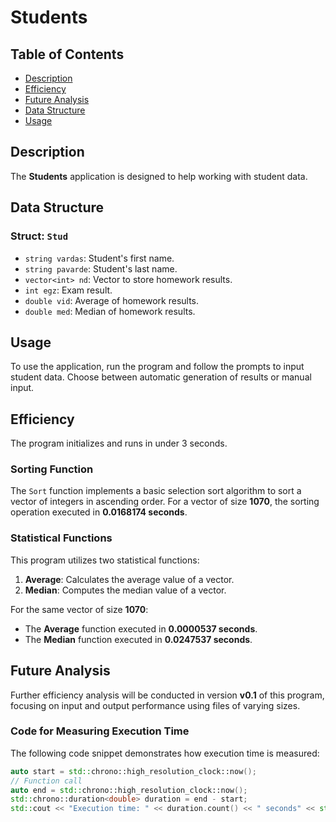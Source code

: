 # Students

## Table of Contents
- [Description](#description)
- [Efficiency](#efficiency)
- [Future Analysis](#future-analysis)
- [Data Structure](#data-structure)
- [Usage](#usage)

## Description
The **Students** application is designed to help working with student data.

## Data Structure
### Struct: `Stud`
- `string vardas`: Student's first name.
- `string pavarde`: Student's last name.
- `vector<int> nd`: Vector to store homework results.
- `int egz`: Exam result.
- `double vid`: Average of homework results.
- `double med`: Median of homework results.

## Usage
To use the application, run the program and follow the prompts to input student data. Choose between automatic generation of results or manual input.

## Efficiency
The program initializes and runs in under 3 seconds.

### Sorting Function
The `Sort` function implements a basic selection sort algorithm to sort a vector of integers in ascending order. For a vector of size **1070**, the sorting operation executed in **0.0168174 seconds**.

### Statistical Functions
This program utilizes two statistical functions:
1. **Average**: Calculates the average value of a vector.
2. **Median**: Computes the median value of a vector.

For the same vector of size **1070**:
- The **Average** function executed in **0.0000537 seconds**.
- The **Median** function executed in **0.0247537 seconds**.

## Future Analysis
Further efficiency analysis will be conducted in version **v0.1** of this program, focusing on input and output performance using files of varying sizes.

### Code for Measuring Execution Time
The following code snippet demonstrates how execution time is measured:

```cpp
auto start = std::chrono::high_resolution_clock::now();
// Function call
auto end = std::chrono::high_resolution_clock::now();
std::chrono::duration<double> duration = end - start;
std::cout << "Execution time: " << duration.count() << " seconds" << std::endl;
